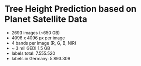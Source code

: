 # Tree Height Prediction based on Planet Satellite Data


- 2693 images (~650 GB)
- 4096 x 4096 px per image
- 4 bands per image (R, G, B, NIR)
- ~ 3 mil GEDI 1.5 GB
- labels total: 7.555.520
- labels in Germany: 5.893.309